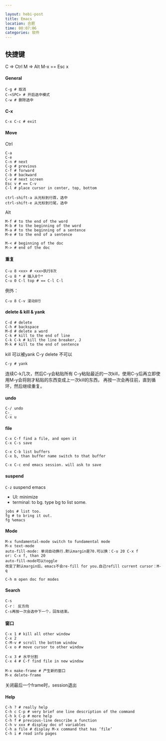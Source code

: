```yaml
---

layout: hebi-post
title: Emacs
location: 合肥
time: 00:07:06
categories: 软件
---
```


## 快捷键

C => Ctrl
M => Alt
M-x == Esc x

#### General
```
C-g # 取消
C-<SPC> # 开启选中模式
C-w # 删除选中
```

<!--more-->

#### C-x

```
C-x C-c # exit
```

#### Move

Ctrl

```
C-a
C-e
C-n # next
C-p # previous
C-f # forward
C-b # backward
C-v # next screen
Esc v # == C-v
C-l # place cursor in center, top, bottom

ctrl-shift-a 从光标到行首，选中
ctrl-shift-e 从光标到行尾，选中
```

Alt

```
M-f # to the end of the word
M-b # to the beginning of the word
M-a # to the beginning of a sentence
M-e # to the end of a sentence

M-< # beginning of the doc
M-> # end of the doc
```

#### 重复

```
C-u 8 <xx> # <xx>执行8次
C-u 8 * # 插入8个*
C-u 0 C-l top # == C-l C-l
```

例外：

```
C-u 8 C-v 滚动8行
```

#### delete & kill & yank

```
C-d # delete
C-h # backspace
M-d # delete a word
C-k # kill to the end of line
C-k C-k # kill the line breaker, J
M-k # kill to the end of sentence
```
kill 可以被yank C-y
delete 不可以

```
C-y # yank
```
连续C-k几次，然后C-y会粘贴所有
C-y粘贴最近的一次kill，使用C-y后再立即使用M-y会将刚才粘贴的东西变成上一次kill的东西，
再按一次会再往前，直到循环，然后继续重复。

#### undo

```
C-/ undo
C-_
C-x u
```

#### file

```
C-x C-f find a file, and open it
C-x C-s save

C-x C-b list buffers
C-x b, than buffer name switch to that buffer

C-x C-c end emacs session. will ask to save
```

#### suspend

`C-z` suspend emacs
* UI: minimize
* terminal: to bg. type bg to list some.

```
jobs # list too.
fg # to bring it out.
fg %emacs
```

#### Mode

```
M-x fundamental-mode switch to fundamental mode
M-x text-mode
auto-fill-mode: 单词自动换行.默认margin是70.可以换：C-u 20 C-x f
or: C-x f, than 20
auto-fill-mode可以toggle
改变了默认margin后，emacs不会re-fill for you.自己refill current cursor：M-q

C-h m open doc for modes
```

#### Search

```
C-s
C-r： 反方向
C-s再按一次会选中下一个，回车结束。
```

#### 窗口

```
C-x 1 # kill all other window
C-x 2
C-M-v # scroll the bottom window
C-x o # move cursor to other window

C-x 3 # 水平分割
C-x 4 # C-f find file in new window

M-x make-frame # 产生新的窗口
M-x delete-frame
```

关闭最后一个frame时，session退出

#### Help

```
C-h ? # really help
C-h c C-p # very brief one line description of the command
C-h k C-p # more help
C-h f # previous-line describe a function
C-h v xxx # display doc of variables
C-h a file # display M-x command that has ‘file’
C-h i # read info pages
```
